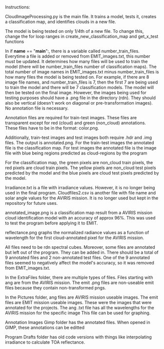 
Instructions:

CloudImageProcessing.py is the main file. It trains a model, tests it, creates a classification map, and identifies clouds in a new file.

The model is being tested on only 1/4th of a new file. To change this, change the for loop ranges in create_new_classification_map and get_x_test functions

In if __name__ == "__main__":, there is a variable called number_train_files. Everytime a file is added or removed from EMIT_images.txt, this number must be updated.
It determines how many files will be used to train the model (there will be number_train_files number of classification maps). 
The total number of image names in EMIT_images.txt minus number_train_files is how many files the model is being tested on. For example, if there are 8 image
file names, and number_train_files is 7, then the first 7 are being used to train the model and there will be 7 classification models. 
The model will then be tested on the final image. However, the images being used for testing purposes should have a <imagename>.png file in the directory (rdn).
They should also be vertical (doesn't work on diagonal or pre-transformation images). No annotation file is necessary. 

Annotation files are required for train-test images. These files are transparent except for red (cloud) and green (non_cloud) annotations. 
These files have to be in the format: <imagename>color.png.

Additionally, train-test images and test images both require <imagename>.hdr and <imagename>.img files. The output is annotated<imagename>.png.
For the train-test images the annotated file is the classification map.
For test images the annotated file is the image file with blue being regions predicted as cloud-regions by the program
  
For the classification map, the green pixels are non_cloud train pixels, the red pixels are cloud train pixels.
The yellow pixels are non_cloud test pixels predicted by the model and the blue pixels are cloud test pixels predicted by the model.
  
Irradiance.txt is a file with irradiance values. However, it is no longer being used in the final program. 
Cloudfiles2.csv is another file with file name and solar angle values for the AVIRIS mission. 
It is no longer used but kept in the repository for future uses.

annotated_image.png is a classification map result from a AVIRIS mission cloud identification model with an accuracy of approx 96%.
This was used to test the program before applying it to EMIT.
  
reflectance.png graphs the normalized radiance values as a function of wavelength for the first cloud-annotated pixel for the AVIRIS mission.
  
All files need to be rdn spectral cubes. Moreover, some files are annotated but left out of the program. They can be added in.
There should be a total of 9 annotated files and 2 non-annotated test files. 
One of the 9 annotated files seemed to negatively affect the model's accuracy, so it was removed from EMIT_images.txt.
  
In the ExtraFiles folder, there are multiple types of files. Files starting with ang are from the AVIRIS mission. 
The emit <filename>.png files are non-useable emit files because they contain non-transformed pngs. 
  
In the Pictures folder, ang files are AVIRIS mission useable images. The emit files are EMIT mission useable images. 
These were the images that were annotated for the projects. The ang .txt file has all the wavelengths for the AVIRIS mission for the specific image
This file can be used for graphing.
  
Annotation Images Gimp folder has the annotated files. When opened in GIMP, these annotations can be editted 

Program Drafts folder has old code versions with things like interpolating irradiance to calculate TOA reflectance.
